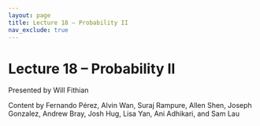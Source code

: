 ```yaml
---
layout: page
title: Lecture 18 – Probability II
nav_exclude: true
---
```


# Lecture 18 – Probability II

Presented by Will Fithian

Content by Fernando Pérez, Alvin Wan, Suraj Rampure, Allen Shen, Joseph Gonzalez, Andrew Bray, Josh Hug, Lisa Yan, Ani Adhikari, and Sam Lau
